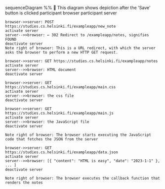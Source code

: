 sequenceDiagram
    %% 📌 This diagram shows depiction after the 'Save' button is clicked
    participant browser
    participant server
    
    browser->>server: POST https://studies.cs.helsinki.fi/exampleapp/new_note
    activate server
    server-->>browser: ← 302 Redirect to /exampleapp/notes, signifies FOUND
    deactivate server
    Note right of browser: This is a URL redirect, with which the server asks the browser to perform a new HTTP GET request.

    browser->>server: GET https://studies.cs.helsinki.fi/exampleapp/notes
    activate server
    server-->>browser: HTML document
    deactivate server

    browser->>server: GET https://studies.cs.helsinki.fi/exampleapp/main.css
    activate server
    server-->>browser: the css file
    deactivate server

    browser->>server: GET https://studies.cs.helsinki.fi/exampleapp/main.js
    activate server
    server-->>browser: the JavaScript file
    deactivate server

    Note right of browser: The browser starts executing the JavaScript code that fetches the JSON from the server

    browser->>server: GET https://studies.cs.helsinki.fi/exampleapp/data.json
    activate server
    server-->>browser: [{ "content": "HTML is easy", "date": "2023-1-1" }, ... ]
    deactivate server

    Note right of browser: The browser executes the callback function that renders the notes
